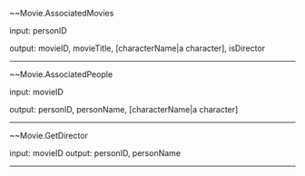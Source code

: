 ~~Movie.AssociatedMovies

input: personID

output: movieID, movieTitle, [characterName|a character], isDirector


------------------------------------------------------------------------

~~Movie.AssociatedPeople

input: movieID

output: personID, personName, [characterName|a character]


------------------------------------------------------------------------

~~Movie.GetDirector

input: movieID
output: personID, personName

--------------------------------------------------------------------

